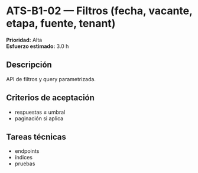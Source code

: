 # ATS-B1-02 — Filtros (fecha, vacante, etapa, fuente, tenant)

**Prioridad:** Alta  
**Esfuerzo estimado:** 3.0 h

## Descripción
API de filtros y query parametrizada.

## Criterios de aceptación
- respuestas ≤ umbral
- paginación si aplica

## Tareas técnicas
- endpoints
- índices
- pruebas


